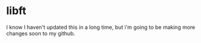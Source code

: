 # libft

I know I haven't updated this in a long time, but i'm going to be making more changes soon to my github.
